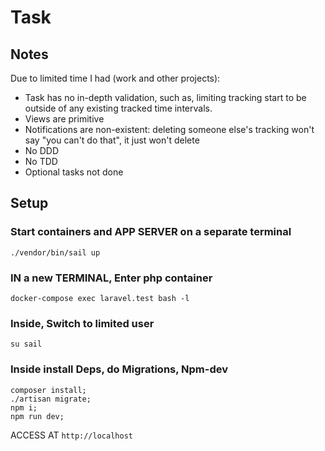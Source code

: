 # Task

## Notes

Due to limited time I had (work and other projects):
* Task has no in-depth validation, such as, limiting tracking start to be outside of any existing tracked time intervals.
* Views are primitive
* Notifications are non-existent: deleting someone else's tracking won't say "you can't do that", it just won't delete
* No DDD
* No TDD
* Optional tasks not done

## Setup

### Start containers and APP SERVER on a separate terminal

```./vendor/bin/sail up```

### IN a new TERMINAL, Enter php container

```docker-compose exec laravel.test bash -l```

### Inside, Switch to limited user

```su sail```


### Inside install Deps, do Migrations, Npm-dev

```
composer install;
./artisan migrate;
npm i;
npm run dev;
```

ACCESS AT `http://localhost`
